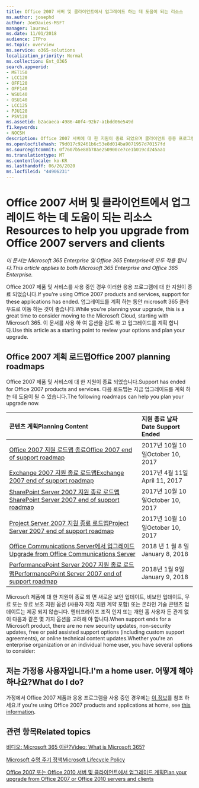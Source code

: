 ```yaml
---
title: Office 2007 서버 및 클라이언트에서 업그레이드 하는 데 도움이 되는 리소스
ms.author: josephd
author: JoeDavies-MSFT
manager: laurawi
ms.date: 11/01/2018
audience: ITPro
ms.topic: overview
ms.service: o365-solutions
localization_priority: Normal
ms.collection: Ent_O365
search.appverid:
- MET150
- LCC120
- OFF120
- OFF140
- WSU140
- OSU140
- LCC125
- PJU120
- PSV120
ms.assetid: b2acaeca-4986-40f4-92b7-a1bdd06e549d
f1.keywords:
- NOCSH
description: Office 2007 서버에 대 한 지원이 종료 되었으며 클라이언트 응용 프로그램 및 사용자 지정 지원 계약을 사용할 수 없습니다. 이 문서를 사용 하 여 업그레이드 계획을 시작 합니다.
ms.openlocfilehash: 79d017c92461b6c53e8d014ba9071957d70157fd
ms.sourcegitcommit: 0f7607b5e88b78ae250900ce7ce1b019cd245aa1
ms.translationtype: MT
ms.contentlocale: ko-KR
ms.lasthandoff: 06/26/2020
ms.locfileid: "44906231"
---
```

# <a name="resources-to-help-you-upgrade-from-office-2007-servers-and-clients"></a><span data-ttu-id="7159f-104">Office 2007 서버 및 클라이언트에서 업그레이드 하는 데 도움이 되는 리소스</span><span class="sxs-lookup"><span data-stu-id="7159f-104">Resources to help you upgrade from Office 2007 servers and clients</span></span>

<span data-ttu-id="7159f-105">*이 문서는 Microsoft 365 Enterprise 및 Office 365 Enterprise에 모두 적용 됩니다.*</span><span class="sxs-lookup"><span data-stu-id="7159f-105">*This article applies to both Microsoft 365 Enterprise and Office 365 Enterprise.*</span></span>

<span data-ttu-id="7159f-106">Office 2007 제품 및 서비스를 사용 중인 경우 이러한 응용 프로그램에 대 한 지원이 종료 되었습니다.</span><span class="sxs-lookup"><span data-stu-id="7159f-106">If you're using Office 2007 products and services, support for these applications has ended.</span></span> <span data-ttu-id="7159f-107">업그레이드를 계획 하는 동안 microsoft 365 클라우드로 이동 하는 것이 좋습니다.</span><span class="sxs-lookup"><span data-stu-id="7159f-107">While you're planning your upgrade, this is a great time to consider moving to the Microsoft Cloud, starting with Microsoft 365.</span></span> <span data-ttu-id="7159f-108">이 문서를 사용 하 여 옵션을 검토 하 고 업그레이드를 계획 합니다.</span><span class="sxs-lookup"><span data-stu-id="7159f-108">Use this article as a starting point to review your options and plan your upgrade.</span></span>
      
## <a name="office-2007-planning-roadmaps"></a><span data-ttu-id="7159f-109">Office 2007 계획 로드맵</span><span class="sxs-lookup"><span data-stu-id="7159f-109">Office 2007 planning roadmaps</span></span>
  
<span data-ttu-id="7159f-110">Office 2007 제품 및 서비스에 대 한 지원이 종료 되었습니다.</span><span class="sxs-lookup"><span data-stu-id="7159f-110">Support has ended for Office 2007 products and services.</span></span> <span data-ttu-id="7159f-111">다음 로드맵는 지금 업그레이드를 계획 하는 데 도움이 될 수 있습니다.</span><span class="sxs-lookup"><span data-stu-id="7159f-111">The following roadmaps can help you plan your upgrade now.</span></span>

|<span data-ttu-id="7159f-112">**콘텐츠 계획**</span><span class="sxs-lookup"><span data-stu-id="7159f-112">**Planning Content**</span></span>|<span data-ttu-id="7159f-113">**지원 종료 날짜**</span><span class="sxs-lookup"><span data-stu-id="7159f-113">**Date Support Ended**</span></span>|
|:-----|:-----|
|[<span data-ttu-id="7159f-114">Office 2007 지원 로드맵 종료</span><span class="sxs-lookup"><span data-stu-id="7159f-114">Office 2007 end of support roadmap</span></span>](https://docs.microsoft.com/DeployOffice/office-2007-end-support-roadmap) <br/> |<span data-ttu-id="7159f-115">2017년 10월 10일</span><span class="sxs-lookup"><span data-stu-id="7159f-115">October 10, 2017</span></span>  <br/> |
|[<span data-ttu-id="7159f-116">Exchange 2007 지원 종료 로드맵</span><span class="sxs-lookup"><span data-stu-id="7159f-116">Exchange 2007 end of support roadmap</span></span>](exchange-2007-end-of-support.md) <br/> |<span data-ttu-id="7159f-117">2017년 4월 11일</span><span class="sxs-lookup"><span data-stu-id="7159f-117">April 11, 2017</span></span>  <br/> |
|[<span data-ttu-id="7159f-118">SharePoint Server 2007 지원 종료 로드맵</span><span class="sxs-lookup"><span data-stu-id="7159f-118">SharePoint Server 2007 end of support roadmap</span></span>](sharepoint-2007-end-of-support.md) <br/> |<span data-ttu-id="7159f-119">2017년 10월 10일</span><span class="sxs-lookup"><span data-stu-id="7159f-119">October 10, 2017</span></span>  <br/> |
|[<span data-ttu-id="7159f-120">Project Server 2007 지원 종료 로드맵</span><span class="sxs-lookup"><span data-stu-id="7159f-120">Project Server 2007 end of support roadmap</span></span>](project-server-2007-end-of-support.md) <br/> |<span data-ttu-id="7159f-121">2017년 10월 10일</span><span class="sxs-lookup"><span data-stu-id="7159f-121">October 10, 2017</span></span>  <br/> |
|[<span data-ttu-id="7159f-122">Office Communications Server에서 업그레이드</span><span class="sxs-lookup"><span data-stu-id="7159f-122">Upgrade from Office Communications Server</span></span>](https://docs.microsoft.com/SkypeForBusiness/plan-your-deployment/upgrade) <br/> |<span data-ttu-id="7159f-123">2018 년 1 월 8 일</span><span class="sxs-lookup"><span data-stu-id="7159f-123">January 8, 2018</span></span>  <br/> |
|[<span data-ttu-id="7159f-124">PerformancePoint Server 2007 지원 종료 로드맵</span><span class="sxs-lookup"><span data-stu-id="7159f-124">PerformancePoint Server 2007 end of support roadmap</span></span>](pps-2007-end-of-support.md) <br/> |<span data-ttu-id="7159f-125">2018년 1월 9일</span><span class="sxs-lookup"><span data-stu-id="7159f-125">January 9, 2018</span></span>  <br/> |
   
<span data-ttu-id="7159f-126">Microsoft 제품에 대 한 지원이 종료 되 면 새로운 보안 업데이트, 비보안 업데이트, 무료 또는 유료 보조 지원 옵션 (사용자 지정 지원 계약 포함) 또는 온라인 기술 콘텐츠 업데이트는 제공 되지 않습니다. 엔터프라이즈 조직 인지 또는 개인 홈 사용자 든 관계 없이 다음과 같은 몇 가지 옵션을 고려해 야 합니다.</span><span class="sxs-lookup"><span data-stu-id="7159f-126">When support ends for a Microsoft product, there are no new security updates, non-security updates, free or paid assisted support options (including custom support agreements), or online technical content updates.Whether you're an enterprise organization or an individual home user, you have several options to consider:</span></span>

## <a name="im-a-home-user-what-do-i-do"></a><span data-ttu-id="7159f-127">저는 가정용 사용자입니다.</span><span class="sxs-lookup"><span data-stu-id="7159f-127">I'm a home user.</span></span> <span data-ttu-id="7159f-128">어떻게 해야 하나요?</span><span class="sxs-lookup"><span data-stu-id="7159f-128">What do I do?</span></span>

<span data-ttu-id="7159f-129">가정에서 Office 2007 제품과 응용 프로그램을 사용 중인 경우에는 [이 정보](plan-upgrade-previous-versions-office.md#im-a-home-user-what-do-i-do)를 참조 하세요.</span><span class="sxs-lookup"><span data-stu-id="7159f-129">If you're using Office 2007 products and applications at home, see [this information](plan-upgrade-previous-versions-office.md#im-a-home-user-what-do-i-do).</span></span>
     
## <a name="related-topics"></a><span data-ttu-id="7159f-130">관련 항목</span><span class="sxs-lookup"><span data-stu-id="7159f-130">Related topics</span></span>

[<span data-ttu-id="7159f-131">비디오: Microsoft 365 이란?</span><span class="sxs-lookup"><span data-stu-id="7159f-131">Video: What is Microsoft 365?</span></span>](https://support.office.com/article/847caf12-2589-452c-8aca-1c009797678b.aspx)
  
[<span data-ttu-id="7159f-132">Microsoft 수명 주기 정책</span><span class="sxs-lookup"><span data-stu-id="7159f-132">Microsoft Lifecycle Policy</span></span>](https://go.microsoft.com/fwlink/?linkid=865200)

[<span data-ttu-id="7159f-133">Office 2007 또는 Office 2010 서버 및 클라이언트에서 업그레이드 계획</span><span class="sxs-lookup"><span data-stu-id="7159f-133">Plan your upgrade from Office 2007 or Office 2010 servers and clients</span></span>](plan-upgrade-previous-versions-office.md)
  

